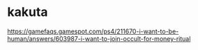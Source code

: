 # kakuta
https://gamefaqs.gamespot.com/ps4/211670-i-want-to-be-human/answers/603987-i-want-to-join-occult-for-money-ritual
